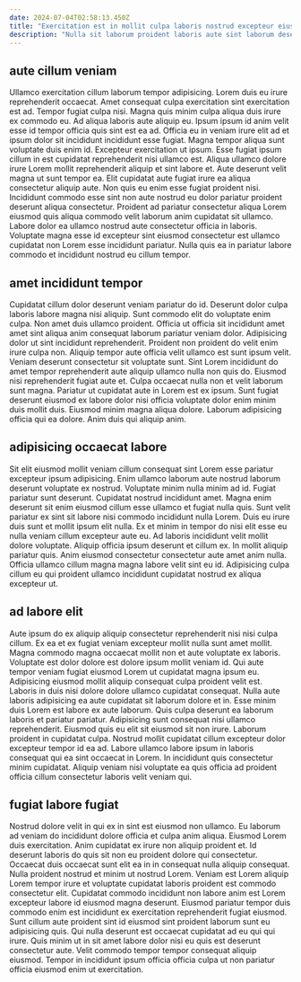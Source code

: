 ```yaml
---
date: 2024-07-04T02:58:13.450Z
title: "Exercitation est in mollit culpa laboris nostrud excepteur eiusmod consectetur Lorem in amet non labore consequat."
description: "Nulla sit laborum proident laboris aute sint laborum deserunt deserunt mollit veniam dolor commodo. Ipsum adipisicing excepteur fugiat voluptate eu incididunt laborum dolor aliqua ipsum excepteur enim do."
---
```



## aute cillum veniam

Ullamco exercitation cillum laborum tempor adipisicing. Lorem duis eu irure reprehenderit occaecat. Amet consequat culpa exercitation sint exercitation est ad. Tempor fugiat culpa nisi. Magna quis minim culpa aliqua duis irure ex commodo eu. Ad aliqua laboris aute aliquip eu. Ipsum ipsum id anim velit esse id tempor officia quis sint est ea ad.
Officia eu in veniam irure elit ad et ipsum dolor sit incididunt incididunt esse fugiat. Magna tempor aliqua sunt voluptate duis enim id. Excepteur exercitation ut ipsum. Esse fugiat ipsum cillum in est cupidatat reprehenderit nisi ullamco est. Aliqua ullamco dolore irure Lorem mollit reprehenderit aliquip et sint labore et.
Aute deserunt velit magna ut sunt tempor ea. Elit cupidatat aute fugiat irure ea aliqua consectetur aliquip aute. Non quis eu enim esse fugiat proident nisi. Incididunt commodo esse sint non aute nostrud eu dolor pariatur proident deserunt aliqua consectetur. Proident ad pariatur consectetur aliqua Lorem eiusmod quis aliqua commodo velit laborum anim cupidatat sit ullamco. Labore dolor ea ullamco nostrud aute consectetur officia in laboris. Voluptate magna esse id excepteur sint eiusmod consectetur est ullamco cupidatat non Lorem esse incididunt pariatur. Nulla quis ea in pariatur labore commodo et incididunt nostrud eu cillum tempor.

## amet incididunt tempor

Cupidatat cillum dolor deserunt veniam pariatur do id. Deserunt dolor culpa laboris labore magna nisi aliquip. Sunt commodo elit do voluptate enim culpa. Non amet duis ullamco proident. Officia ut officia sit incididunt amet amet sint aliqua anim consequat laborum pariatur veniam dolor. Adipisicing dolor ut sint incididunt reprehenderit.
Proident non proident do velit enim irure culpa non. Aliquip tempor aute officia velit ullamco est sunt ipsum velit. Veniam deserunt consectetur sit voluptate sunt. Sint Lorem incididunt do amet tempor reprehenderit aute aliquip ullamco nulla non quis do. Eiusmod nisi reprehenderit fugiat aute et.
Culpa occaecat nulla non et velit laborum sunt magna. Pariatur ut cupidatat aute in Lorem est ex ipsum. Sunt fugiat deserunt eiusmod ex labore dolor nisi officia voluptate dolor enim minim duis mollit duis. Eiusmod minim magna aliqua dolore. Laborum adipisicing officia qui ea dolore. Anim duis qui aliquip anim.

## adipisicing occaecat labore

Sit elit eiusmod mollit veniam cillum consequat sint Lorem esse pariatur excepteur ipsum adipisicing. Enim ullamco laborum aute nostrud laborum deserunt voluptate ex nostrud. Voluptate minim nulla minim ad id. Fugiat pariatur sunt deserunt. Cupidatat nostrud incididunt amet. Magna enim deserunt sit enim eiusmod cillum esse ullamco et fugiat nulla quis.
Sunt velit pariatur ex sint sit labore nisi commodo incididunt nulla Lorem. Duis eu irure duis sunt et mollit ipsum elit nulla. Ex et minim in tempor do nisi elit esse eu nulla veniam cillum excepteur aute eu. Ad laboris incididunt velit mollit dolore voluptate. Aliquip officia ipsum deserunt et cillum ex.
In mollit aliquip pariatur quis. Anim eiusmod consectetur consectetur aute amet anim nulla. Officia ullamco cillum magna magna labore velit sint eu id. Adipisicing culpa cillum eu qui proident ullamco incididunt cupidatat nostrud ex aliqua excepteur ut.

## ad labore elit

Aute ipsum do ex aliquip aliquip consectetur reprehenderit nisi nisi culpa cillum. Ex ea et ex fugiat veniam excepteur mollit nulla sunt amet mollit. Magna commodo magna occaecat mollit non et aute voluptate ex laboris. Voluptate est dolor dolore est dolore ipsum mollit veniam id. Qui aute tempor veniam fugiat eiusmod Lorem ut cupidatat magna ipsum eu. Adipisicing eiusmod mollit aliquip consequat culpa proident velit est.
Laboris in duis nisi dolore dolore ullamco cupidatat consequat. Nulla aute laboris adipisicing ea aute cupidatat sit laborum dolore et in. Esse minim duis Lorem est labore ex aute laborum. Quis culpa deserunt ea laborum laboris et pariatur pariatur. Adipisicing sunt consequat nisi ullamco reprehenderit. Eiusmod quis eu elit sit eiusmod sit non irure.
Laborum proident in cupidatat culpa. Nostrud mollit cupidatat cillum excepteur dolor excepteur tempor id ea ad. Labore ullamco labore ipsum in laboris consequat qui ea sint occaecat in Lorem. In incididunt quis consectetur minim cupidatat. Aliquip veniam nisi voluptate ea quis officia ad proident officia cillum consectetur laboris velit veniam qui.

## fugiat labore fugiat

Nostrud dolore velit in qui ex in sint est eiusmod non ullamco. Eu laborum ad veniam do incididunt dolore officia et culpa anim aliqua. Eiusmod Lorem duis exercitation. Anim cupidatat ex irure non aliquip proident et. Id deserunt laboris do quis sit non eu proident dolore qui consectetur.
Occaecat duis occaecat sunt elit ea in in consequat nulla aliquip consequat. Nulla proident nostrud et minim ut nostrud Lorem. Veniam est Lorem aliquip Lorem tempor irure et voluptate cupidatat laboris proident est commodo consectetur elit. Cupidatat commodo incididunt non labore anim est Lorem excepteur labore id eiusmod magna deserunt.
Eiusmod pariatur tempor duis commodo enim est incididunt ex exercitation reprehenderit fugiat eiusmod. Sunt cillum aute proident sint id eiusmod sint proident laborum sunt eu adipisicing quis. Qui nulla deserunt est occaecat cupidatat ad eu qui qui irure. Quis minim ut in sit amet labore dolor nisi eu quis est deserunt consectetur aute. Velit commodo tempor tempor consequat aliquip eiusmod. Tempor in incididunt ipsum officia officia culpa ut non pariatur officia eiusmod enim ut exercitation.

